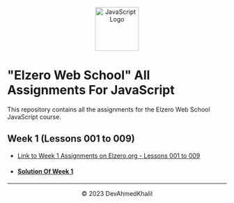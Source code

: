 <div align="center">
  <img src="https://upload.wikimedia.org/wikipedia/commons/6/6a/JavaScript-logo.png" alt="JavaScript Logo" width="100" height="100">
</div>

# "Elzero Web School" All Assignments For JavaScript

This repository contains all the assignments for the Elzero Web School JavaScript course.

## Week 1 (Lessons 001 to 009)

- [Link to Week 1 Assignments on Elzero.org - Lessons 001 to 009](https://elzero.org/javascript-bootcamp-assignments-lesson-from-001-to-009/)
- #### [Solution Of Week 1](https://github.com/DevAhmedKhalil/Elzero-JavaScript-Assignments/tree/Week-1/week-1)

---
<div align="center">
  &copy; 2023 DevAhmedKhalil
</div>
